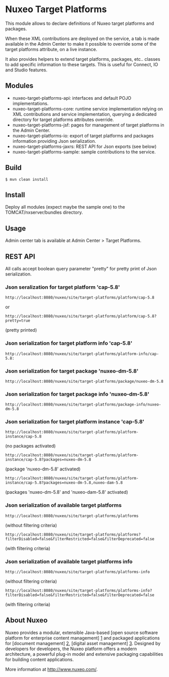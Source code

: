 # Nuxeo Target Platforms

This module allows to declare definitions of Nuxeo target platforms
and packages.

When these XML contributions are deployed on the service, a tab is
made available in the Admin Center to make it possible to override
some of the target platforms attribute, on a live instance.

It also provides helpers to extend target platforms, packages,
etc.. classes to add specific information to these targets. This is
useful for Connect, IO and Studio features.

## Modules

- nuxeo-target-platforms-api: interfaces and default POJO
  implementations.
- nuxeo-target-platforms-core: runtime service implementation relying
  on XML contributions and service implementation, querying a dedicated
  directory for target platforms attributes override.
- nuxeo-target-platforms-jsf: pages for management of target platforms
  in the Admin Center.
- nuxeo-target-platforms-io: export of target platforms and packages
  information providing Json serialization.
- nuxeo-target-platforms-jaxrs: REST API for Json exports (see below)
- nuxeo-target-platforms-sample: sample contributions to the service.

## Build

    $ mvn clean install

## Install

Deploy all modules (expect maybe the sample one) to the
TOMCAT/nxserver/bundles directory.

## Usage

Admin center tab is available at Admin Center > Target Platforms.

## REST API

All calls accept boolean query parameter "pretty" for pretty print of
Json serialization.

### Json seralization for target platform 'cap-5.8'

    http://localhost:8080/nuxeo/site/target-platforms/platform/cap-5.8

or

    http://localhost:8080/nuxeo/site/target-platforms/platform/cap-5.8?pretty=true

(pretty printed)

### Json serialization for target platform info 'cap-5.8'

    http://localhost:8080/nuxeo/site/target-platforms/platform-info/cap-5.8:

### Json serialization for target package 'nuxeo-dm-5.8'

    http://localhost:8080/nuxeo/site/target-platforms/package/nuxeo-dm-5.8

### Json serialization for target package info 'nuxeo-dm-5.8'

    http://localhost:8080/nuxeo/site/target-platforms/package-info/nuxeo-dm-5.8

### Json serialization for target platform instance 'cap-5.8'

    http://localhost:8080/nuxeo/site/target-platforms/platform-instance/cap-5.8

(no packages activated)

    http://localhost:8080/nuxeo/site/target-platforms/platform-instance/cap-5.8?packages=nuxeo-dm-5.8

(package 'nuxeo-dm-5.8' activated)

    http://localhost:8080/nuxeo/site/target-platforms/platform-instance/cap-5.8?packages=nuxeo-dm-5.8,nuxeo-dam-5.8

(packages 'nuxeo-dm-5.8' and 'nuxeo-dam-5.8' activated)

### Json serialization of available target platforms

    http://localhost:8080/nuxeo/site/target-platforms/platforms

 (without filtering criteria)

    http://localhost:8080/nuxeo/site/target-platforms/platforms?filterDisabled=false&filterRestricted=false&filterDeprecated=false

 (with filtering criteria)

### Json serialization of available target platforms info

    http://localhost:8080/nuxeo/site/target-platforms/platforms-info

 (without filtering criteria)

    http://localhost:8080/nuxeo/site/target-platforms/platforms-info?filterDisabled=false&filterRestricted=false&filterDeprecated=false

 (with filtering criteria)

## About Nuxeo

Nuxeo provides a modular, extensible Java-based [open source software
platform for enterprise content management] [1] and packaged
applications for [document management] [2], [digital asset management]
[3]. Designed by developers for developers, the Nuxeo platform offers
a modern architecture, a powerful plug-in model and extensive
packaging capabilities for building content applications.

[1]: http://www.nuxeo.com/en/products/ep
[2]: http://www.nuxeo.com/en/products/document-management
[3]: http://www.nuxeo.com/en/products/dam

More information at <http://www.nuxeo.com/>.